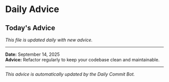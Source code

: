 # Daily Advice

## Today's Advice
*This file is updated daily with new advice.*

---

**Date:** September 14, 2025  
**Advice:** Refactor regularly to keep your codebase clean and maintainable.

---

*This advice is automatically updated by the Daily Commit Bot.*
